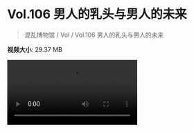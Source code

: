 # Vol.106 男人的乳头与男人的未来

> 混乱博物馆 / Vol / Vol.106 男人的乳头与男人的未来

**视频大小**: 29.37 MB

<div class="video"><video src="https://file.hsyhx.top/video/混乱博物馆/Vol/106.mp4" controls preload>🤔 您的浏览器不支持 video 标签</video></div>
